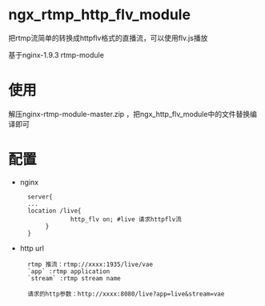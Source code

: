 # ngx_rtmp_http_flv_module
把rtmp流简单的转换成httpflv格式的直播流，可以使用flv.js播放

基于nginx-1.9.3 rtmp-module

# 使用

解压nginx-rtmp-module-master.zip ，把ngx_http_flv_module中的文件替换编译即可


# 配置
* nginx
			
		server{ 
		...		
		location /live{		
            	    http_flv on; #live 请求httpflv流 		    
       		 } 		 
		} 
	
* http url

		rtmp 推流：rtmp://xxxx:1935/live/vae		
		`app` :rtmp application 
		`stream` :rtmp stream name 
		
		请求的http参数：http://xxxx:8080/live?app=live&stream=vae 
